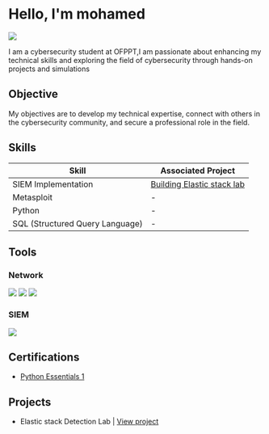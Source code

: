 # Hello, I'm mohamed
<a href="https://www.linkedin.com/in/mohamed-jemmari-27811a208/?trk=PROFILE_DROP_DOWN"><img src="https://img.shields.io/badge/-LinkedIn-0072b1?&style=for-the-badge&logo=linkedin&logoColor=white" /></a>


I am a cybersecurity student at OFPPT,I am passionate about enhancing my technical skills and exploring the field of cybersecurity through hands-on projects and simulations

## Objective

My objectives are to develop my technical expertise, connect with others in the cybersecurity community, and secure a professional role in the field.

## Skills

| Skill                                         | Associated Project         |
|-----------------------------------------------|----------------------------|
| SIEM Implementation         | <a href="https://github.com/Mohamed69902/Elastickstack-lab">Building Elastic stack lab</a>|
| Metasploit         | <a hhref="https://google.com">-</a>|
| Python        | <a hhref="https://github.com/Mohamed69902/IcmpProject">-</a>|
| SQL (Structured Query Language)   | <a hhref="https://google.com">-</a>|


## Tools

### Network
<div>
    <img src="https://img.shields.io/badge/-Wireshark-1679A7?&style=for-the-badge&logo=Wireshark&logoColor=white" />
    <img src="https://img.shields.io/badge/-Nmap-3C9CD7?&style=for-the-badge&logo=apachekafka&logoColor=white" />
    <img src="https://img.shields.io/badge/-Nessus-00C176?&style=for-the-badge&logo=tenable&logoColor=white" />
</div>

### SIEM
<div>
    <img src="https://img.shields.io/badge/-Elastic%20Stack-005571?&style=for-the-badge&logo=elasticsearch&logoColor=white" />

</div>

## Certifications

- [Python Essentials 1](https://www.credly.com/badges/27ac8ee1-4f0c-40aa-8e76-b3963fe03667)


## Projects
- Elastic stack Detection Lab | <a href="https://github.com/Mohamed69902/Elastickstack-lab">View project</a>
